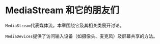 # MediaStream 和它的朋友们

`MediaStream`代表媒体流，本章围绕它及其相关类展开讨论。

`MediaDevices`提供了访问输入设备（如摄像头、麦克风）及屏幕共享的方法。
